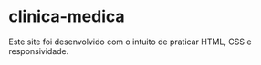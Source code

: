 # clinica-medica

Este site foi desenvolvido com o intuito de praticar HTML, CSS e responsividade.

